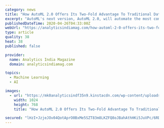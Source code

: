 ```yaml
---
category: news
title: "How AutoML 2.0 Offers Its Two-Fold Advantage To Traditional Data Science"
excerpt: "AutoML's next version, AutoML 2.0, will automate the most complicated, and time-consuming part of the enterprise AI development lifecycle - feature engineering"
publishedDateTime: 2020-04-26T04:33:00Z
webUrl: "https://analyticsindiamag.com/how-automl-2-0-offers-its-two-fold-advantage-to-traditional-data-science/"
type: article
quality: 38
heat: 38
published: false

provider:
  name: Analytics India Magazine
  domain: analyticsindiamag.com

topics:
  - Machine Learning
  - AI

images:
  - url: "https://mk0analyticsindf35n9.kinstacdn.com/wp-content/uploads/2020/04/Unvvvtitled-2-01-1024x768.jpg"
    width: 1024
    height: 768
    title: "How AutoML 2.0 Offers Its Two-Fold Advantage To Traditional Data Science"

secured: "lHzI+JzjeJOv04QotAprO0BxMe5SZT83m8LKZFQ8oJBahAthHKi5JuVPc/6RDEWTh1jk05swncKLfwUPG8AGLBarOp++NAJIQlsyNs+ZkJxpro8xujOGqnvK+KF/WBTf9VjQUhBI9qenu0Hc8qi2n1Npf8RUjsqr7gohYAoEGvxZYdJsZV1xOwn6wfayFAvKEQPbV9g0fJuyYgm0m2hAE2abDJ8pVwsXLCK8+edVdT0iifV6pjmDUngYvzIgkfUWBjpDtuJ0QA7FHmhMeDnFpiCrxyxzstQkgruqfqj5ThsaN5yRSOhg1B3R5busSCkTe5cyXFcn1V4V0etWidLEkqG2XahLi1/yTbB23qlPFSZmbcNYFc4q8NB8VDHIY8yb8tDss37zgz2SOqc/yyukeSsdA7kSokD2PD5vxH4kaRA+/uaf3wh//Btbz8pW3m+T7GLVBhEJcRp280PusfQjt7imPUOPlRCYbZHekTsc4A4=;K++EdIwlaxrCNlKNoKOyXg=="
---
```


